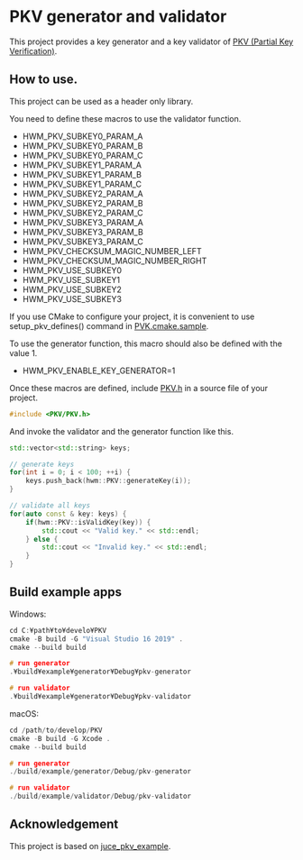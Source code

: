 # PKV generator and validator

This project provides a key generator and a key validator of [PKV (Partial Key Verification)](http://www.brandonstaggs.com/2007/07/26/implementing-a-partial-serial-number-verification-system-in-delphi/).

## How to use.

This project can be used as a header only library.

You need to define these macros to use the validator function.

- HWM_PKV_SUBKEY0_PARAM_A
- HWM_PKV_SUBKEY0_PARAM_B
- HWM_PKV_SUBKEY0_PARAM_C
- HWM_PKV_SUBKEY1_PARAM_A
- HWM_PKV_SUBKEY1_PARAM_B
- HWM_PKV_SUBKEY1_PARAM_C
- HWM_PKV_SUBKEY2_PARAM_A
- HWM_PKV_SUBKEY2_PARAM_B
- HWM_PKV_SUBKEY2_PARAM_C
- HWM_PKV_SUBKEY3_PARAM_A
- HWM_PKV_SUBKEY3_PARAM_B
- HWM_PKV_SUBKEY3_PARAM_C
- HWM_PKV_CHECKSUM_MAGIC_NUMBER_LEFT
- HWM_PKV_CHECKSUM_MAGIC_NUMBER_RIGHT
- HWM_PKV_USE_SUBKEY0
- HWM_PKV_USE_SUBKEY1
- HWM_PKV_USE_SUBKEY2
- HWM_PKV_USE_SUBKEY3

If you use CMake to configure your project, it is convenient to use setup_pkv_defines() command in [PVK.cmake.sample](PKV.cmake.sample).

To use the generator function, this macro should also be defined with the value 1.

- HWM_PKV_ENABLE_KEY_GENERATOR=1

Once these macros are defined, include [PKV.h](./include/PKV/PKV.h) in a source file of your project.

```cpp
#include <PKV/PKV.h>
```

And invoke the validator and the generator function like this.

```cpp
std::vector<std::string> keys;

// generate keys
for(int i = 0; i < 100; ++i) {
    keys.push_back(hwm::PKV::generateKey(i));
}

// validate all keys
for(auto const & key: keys) {
    if(hwm::PKV::isValidKey(key)) {
        std::cout << "Valid key." << std::endl;
    } else {
        std::cout << "Invalid key." << std::endl;
    }
}
```

## Build example apps

Windows:
```cpp
cd C:¥path¥to¥develo¥PKV
cmake -B build -G "Visual Studio 16 2019" .
cmake --build build

# run generator
.¥build¥example¥generator¥Debug¥pkv-generator

# run validator
.¥build¥example¥generator¥Debug¥pkv-validator
```

macOS:
```cpp
cd /path/to/develop/PKV
cmake -B build -G Xcode .
cmake --build build

# run generator
./build/example/generator/Debug/pkv-generator

# run validator
./build/example/validator/Debug/pkv-validator
```

## Acknowledgement

This project is based on [juce_pkv_example](https://github.com/COx2/juce_pkv_example).
